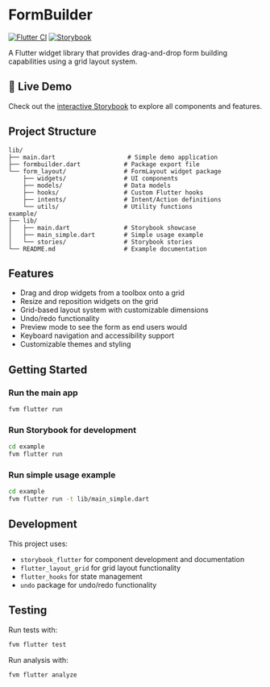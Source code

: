 # FormBuilder

[![Flutter CI](https://github.com/wballard/formbuilder/actions/workflows/ci.yml/badge.svg)](https://github.com/wballard/formbuilder/actions/workflows/ci.yml)
[![Storybook](https://img.shields.io/badge/storybook-live-ff4785)](https://wballard.github.io/formbuilder/)

A Flutter widget library that provides drag-and-drop form building capabilities using a grid layout system.

## 🚀 Live Demo

Check out the [interactive Storybook](https://wballard.github.io/formbuilder/) to explore all components and features.

## Project Structure

```
lib/
├── main.dart                    # Simple demo application
├── formbuilder.dart            # Package export file
└── form_layout/                # FormLayout widget package
    ├── widgets/                # UI components
    ├── models/                 # Data models
    ├── hooks/                  # Custom Flutter hooks
    ├── intents/                # Intent/Action definitions
    └── utils/                  # Utility functions
example/
├── lib/
│   ├── main.dart               # Storybook showcase
│   ├── main_simple.dart        # Simple usage example
│   └── stories/                # Storybook stories
└── README.md                   # Example documentation
```

## Features

- Drag and drop widgets from a toolbox onto a grid
- Resize and reposition widgets on the grid
- Grid-based layout system with customizable dimensions
- Undo/redo functionality
- Preview mode to see the form as end users would
- Keyboard navigation and accessibility support
- Customizable themes and styling

## Getting Started

### Run the main app
```bash
fvm flutter run
```

### Run Storybook for development
```bash
cd example
fvm flutter run
```

### Run simple usage example
```bash
cd example
fvm flutter run -t lib/main_simple.dart
```

## Development

This project uses:
- `storybook_flutter` for component development and documentation
- `flutter_layout_grid` for grid layout functionality
- `flutter_hooks` for state management
- `undo` package for undo/redo functionality

## Testing

Run tests with:
```bash
fvm flutter test
```

Run analysis with:
```bash
fvm flutter analyze
```